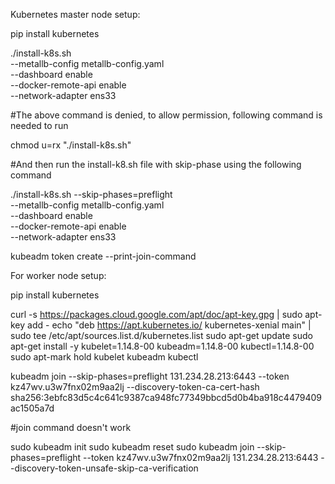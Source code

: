 Kubernetes master node setup:

pip install kubernetes

./install-k8s.sh \
  --metallb-config metallb-config.yaml \
  --dashboard enable \
  --docker-remote-api enable \
  --network-adapter ens33

#The above command is denied, to allow permission, following command is needed to run

chmod u=rx "./install-k8s.sh"

#And then run the install-k8.sh file with skip-phase using the following command

./install-k8s.sh --skip-phases=preflight\
  --metallb-config metallb-config.yaml \
  --dashboard enable \
  --docker-remote-api enable \
  --network-adapter ens33


kubeadm token create --print-join-command


For worker node setup:

pip install kubernetes

curl -s https://packages.cloud.google.com/apt/doc/apt-key.gpg | sudo apt-key add -
echo "deb https://apt.kubernetes.io/ kubernetes-xenial main" | sudo tee /etc/apt/sources.list.d/kubernetes.list
sudo apt-get update
sudo apt-get install -y kubelet=1.14.8-00 kubeadm=1.14.8-00 kubectl=1.14.8-00
sudo apt-mark hold kubelet kubeadm kubectl

kubeadm join --skip-phases=preflight 131.234.28.213:6443 --token kz47wv.u3w7fnx02m9aa2lj     --discovery-token-ca-cert-hash sha256:3ebfc83d5c4c641c9387ca948fc77349bbcd5d0b4ba918c4479409ac1505a7d




#join command doesn't work

sudo kubeadm init
sudo kubeadm reset
sudo kubeadm join --skip-phases=preflight  --token kz47wv.u3w7fnx02m9aa2lj  131.234.28.213:6443 --discovery-token-unsafe-skip-ca-verification



